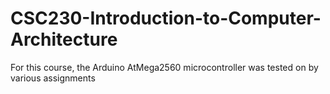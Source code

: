 # CSC230-Introduction-to-Computer-Architecture

For this course, the Arduino AtMega2560 microcontroller was tested on by various assignments
